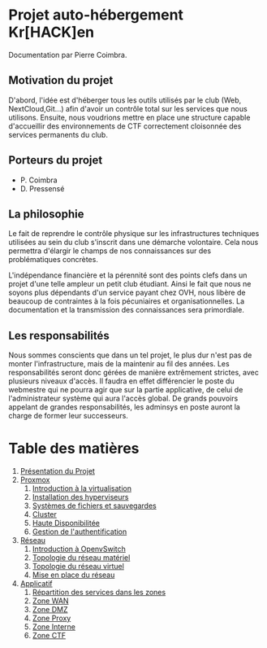 # Projet auto-hébergement Kr[HACK]en

Documentation par Pierre Coimbra.

## Motivation du projet
D'abord, l'idée est d'héberger tous les outils utilisés par le club (Web, NextCloud,Git...) afin d'avoir un contrôle total sur les services que nous utilisons. Ensuite, nous voudrions mettre en place une structure capable d'accueillir des environnements de CTF correctement cloisonnée des services permanents du club.

## Porteurs du projet
- P. Coimbra
- D. Pressensé

## La philosophie
Le fait de reprendre le contrôle physique sur les infrastructures techniques utilisées au sein du club s'inscrit dans une démarche volontaire. Cela nous permettra d'élargir le champs de nos connaissances sur des problématiques concrètes.

L'indépendance financière et la pérennité sont des points clefs dans un projet d'une telle ampleur un petit club étudiant. Ainsi le fait que nous ne soyons plus dépendants d'un service payant chez OVH, nous libère de beaucoup de contraintes à la fois pécuniaires et organisationnelles. La documentation et la transmission des connaissances sera primordiale.

## Les responsabilités
Nous sommes conscients que dans un tel projet, le plus dur n'est pas de monter l'infrastructure, mais de la maintenir au fil des années. Les responsabilités seront donc gérées de manière extrêmement strictes, avec plusieurs niveaux d'accès. Il faudra en effet différencier le poste du webmestre qui ne pourra agir que sur la partie applicative, de celui de l'administrateur système qui aura l'accès global. De grands pouvoirs appelant de grandes responsabilités, les adminsys en poste auront la
charge de former leur successeurs.

# Table des matières
1. [Présentation du Projet](presentation_projet.md)
2. [Proxmox](proxmox)
	1. [Introduction à la virtualisation](proxmox/introduction_a_la_virtualisation.md)
	2. [Installation des hyperviseurs](#)
	3. [Systèmes de fichiers et sauvegardes](#)
	4. [Cluster](#)
	5. [Haute Disponibilitée](#)
	6. [Gestion de l'authentification](#)
3. [Réseau](reseau)
	1. [Introduction à OpenvSwitch](reseau/introduction_ovs.md)
	2. [Topologie du réseau matériel](reseau/topologie_reseau_physique.md)
	3. [Topologie du réseau virtuel](reseau/topologie_reseau_virtuel.md)
	4. [Mise en place du réseau](reseau/mise_en_place.md)
4. [Applicatif](applicatif)
	1. [Répartition des services dans les zones](applicatif/repartition_en_zones.md)
	2. [Zone WAN](applicatif/zone_wan)
	3. [Zone DMZ](applicatif/zone_dmz)
	4. [Zone Proxy](applicatif/zone_proxy)
	5. [Zone Interne](applicatif/zone_interne)
	6. [Zone CTF](applicatif/zone_ctf)

